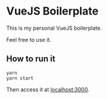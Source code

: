 # VueJS Boilerplate

This is my personal VueJS boilerplate.

Feel free to use it.

## How to run it

```
yarn
yarn start
```

Then access it at [localhost:3000](http://localhost:3000).
